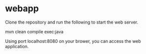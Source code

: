 # webapp

Clone the repository and run the following to start the web server.

mvn clean compile exec:java

Using port localhost:8080 on your brower, you can access the web application.
